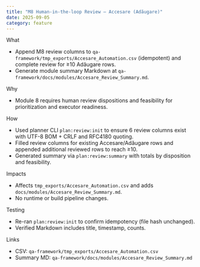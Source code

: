 ```yaml
---
title: "M8 Human-in-the-loop Review — Accesare (Adăugare)"
date: 2025-09-05
category: feature
---
```


What
- Append M8 review columns to `qa-framework/tmp_exports/Accesare_Automation.csv` (idempotent) and complete review for ≥10 Adăugare rows.
- Generate module summary Markdown at `qa-framework/docs/modules/Accesare_Review_Summary.md`.

Why
- Module 8 requires human review dispositions and feasibility for prioritization and executor readiness.

How
- Used planner CLI `plan:review:init` to ensure 6 review columns exist with UTF-8 BOM + CRLF and RFC4180 quoting.
- Filled review columns for existing Accesare/Adăugare rows and appended additional reviewed rows to reach ≥10.
- Generated summary via `plan:review:summary` with totals by disposition and feasibility.

Impacts
- Affects `tmp_exports/Accesare_Automation.csv` and adds `docs/modules/Accesare_Review_Summary.md`.
- No runtime or build pipeline changes.

Testing
- Re-ran `plan:review:init` to confirm idempotency (file hash unchanged).
- Verified Markdown includes title, timestamp, counts.

Links
- CSV: `qa-framework/tmp_exports/Accesare_Automation.csv`
- Summary MD: `qa-framework/docs/modules/Accesare_Review_Summary.md`


